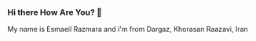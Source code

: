 ### Hi there How Are You? 👋
My name is Esmaeil Razmara and i'm from Dargaz, Khorasan Raazavi, Iran
<!--
**EsmaeilRazmara/EsmaeilRazmara** is a ✨ _special_ ✨ repository because its `README.md` (this file) appears on your GitHub profile.

Here are some ideas to get you started:

- 🔭 I’m currently working on ...
- 🌱 I’m currently learning ...
- 👯 I’m looking to collaborate on ...
- 🤔 I’m looking for help with ...
- 💬 Ask me about ...
- 📫 How to reach me: ...
- 😄 Pronouns: ...
- ⚡ Fun fact: ...
-->
